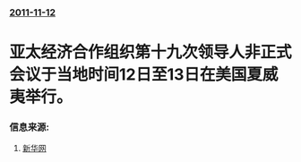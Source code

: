 ### [2011-11-12](/news/2011/11/12/index.md)

##### 
#  亚太经济合作组织第十九次领导人非正式会议于当地时间12日至13日在美国夏威夷举行。




### 信息来源:

1. [新华网](http://news.xinhuanet.com/world/2011-11/13/c_111164156.htm)
